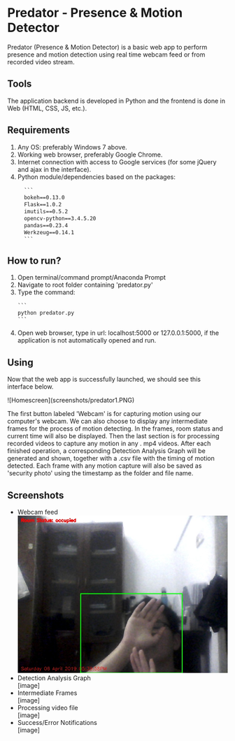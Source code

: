 # Predator - Presence & Motion Detector
Predator (Presence &amp; Motion Detector) is a basic web app to perform presence and motion detection using real time webcam feed or from recorded video stream.

<h2>Tools</h2>
The application backend is developed in Python and the frontend is done in Web (HTML, CSS, JS, etc.).

<h2>Requirements</h2>
<ol>
  <li>Any OS: preferably Windows 7 above.</li>
  <li>Working web browser, preferably Google Chrome.</li>
  <li>Internet connection with access to Google services (for some jQuery and ajax in the interface).</li>
  <li>Python module/dependencies based on the packages:</li>
 
      ```
      bokeh==0.13.0
      Flask==1.0.2
      imutils==0.5.2
      opencv-python==3.4.5.20
      pandas==0.23.4
      Werkzeug==0.14.1
      ```
      
 </ol>
 <h2>How to run?</h2>
 <ol>
  <li>Open terminal/command prompt/Anaconda Prompt</li>
  <li>Navigate to root folder containing 'predator.py'</li>
  <li>Type the command:</li>
  
    ```
    python predator.py
    ```
  <li>Open web browser, type in url: localhost:5000 or 127.0.0.1:5000, if the application is not automatically opened and run.</li>
</ol>

<h2>Using</h2>
<p>Now that the web app is successfully launched, we should see this interface below.</p>
![Homescreen](screenshots/predator1.PNG)
<p>The first button labeled 'Webcam' is for capturing motion using our computer's webcam. We can also choose to display
any intermediate frames for the process of motion detecting. In the frames, room status and current time will also be displayed.
Then the last section is for processing recorded videos to capture any motion in any . mp4 videos. After each finished operation, a corresponding Detection Analysis Graph will be generated and shown, together with a .csv file with the timing of motion detected. Each frame with any motion capture will also be saved as 'security photo' using the timestamp as the folder and file name.
</p>
 
<h2>Screenshots</h2>
<ul>
  <li>Webcam feed</li>
    <img src="screenshots/Saturday_06_April_2019_05-39-58PM.jpg" />
  <li>Detection Analysis Graph</li>
  [image]
  <li>Intermediate Frames</li>
  [image]
  <li>Processing video file</li>
  [image]
  <li>Success/Error Notifications</li>
  [image]
</ul>
  
